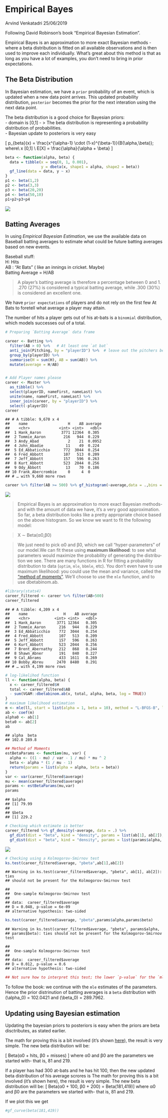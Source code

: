 Empirical Bayes
================
Arvind Venkatadri
25/06/2019

Following David Robinson’s book “Empirical Bayesian Estimation”.

Empirical Bayes is an approximation to more exact Bayesian methods -
where a beta distribution is fitted on all available observations and is
then used to improve each individually. What’s great about this method
is that as long as you have a lot of examples, you don’t need to bring
in prior expectations.

## The Beta Distribution

In Bayesian estimation, we have a `prior` probability of an event, which
is updated when a new data point arrives. This updated probability
distribution, `posterior` becomes the prior for the next interation
using the next data point.

The beta distribution is a good choice for Bayesian priors:  
\- domain is \[0,1\] - \> The beta distribution is representing a
probability distribution of probabilities.  
\- Bayesian update to posteriors is very easy

\[
p_{beta}(x) = \frac{x^{\alpha-1} \cdot (1-x)^{\beta-1}}{B(\alpha,\beta)}; where\ x [0,1]
\\
E[X] = \frac{\alpha}{\alpha + \beta}
\]

``` r
beta <- function(alpha, beta) {
  data = tibble(x = seq(0, 1, 0.001),
                y = dbeta(x, shape1 = alpha, shape2 = beta))
  gf_line(data = data, y ~ x)
}
p1 <- beta(1,2)
p2 <- beta(3,3)
p3 <- beta(20,20)
p4 <- beta(50,10)
p1+p2+p3+p4
```

![](Empirical_Bayes_files/figure-gfm/Plotting%20the%20beta-1.png)<!-- -->

## Batting Averages

In using *Empirical Bayesian Estimation*, we use the available data on
Baseball batting averages to estimate what could be future batting
averages based on new events.

Baseball stuff:  
H: Hits  
AB : “At Bats” ( like an innings in cricket. Maybe)  
Batting Average = H/AB

> A player’s batting average is therefore a percentage between 0 and 1.
> .270 (27%) is considered a typical batting average, while .300 (30%)
> is considered an excellent one.

We have `prior expectations` of players and do not rely on the first few
At Bats to foretell what average a player may attain.

The number of hits a player gets out of his at-bats is a `binomial`
distribution, which models successes out of a total.

``` r
# Preparing `Batting Average` data frame

career <- Batting %>% 
  filter(AB > 0) %>%   # At least one `at bat`
  anti_join(Pitching, by = "playerID") %>%  # leave out the pitchers because they usually are poor batters. No `all-rounders` in baseball! Ha!
  group_by(playerID) %>% 
  summarise(H = sum(H), AB = sum(AB)) %>% 
  mutate(average = H/AB)


# Add Player names please
career <- Master %>% 
  as_tibble() %>% 
  select(playerID, nameFirst, nameLast) %>% 
  unite(name, nameFirst, nameLast) %>% 
  inner_join(career, by = "playerID") %>% 
  select(-playerID)
career
```

    ## # A tibble: 9,670 x 4
    ##    name                  H    AB average
    ##    <chr>             <int> <int>   <dbl>
    ##  1 Hank_Aaron         3771 12364  0.305 
    ##  2 Tommie_Aaron        216   944  0.229 
    ##  3 Andy_Abad             2    21  0.0952
    ##  4 John_Abadie          11    49  0.224 
    ##  5 Ed_Abbaticchio      772  3044  0.254 
    ##  6 Fred_Abbott         107   513  0.209 
    ##  7 Jeff_Abbott         157   596  0.263 
    ##  8 Kurt_Abbott         523  2044  0.256 
    ##  9 Ody_Abbott           13    70  0.186 
    ## 10 Frank_Abercrombie     0     4  0     
    ## # … with 9,660 more rows

``` r
career %>% filter(AB >= 500) %>% gf_histogram(~average,data = .,bins = 50)
```

![](Empirical_Bayes_files/figure-gfm/Estimation%20of%20Priors%20-1-1.png)<!-- -->

> Empirical Bayes is an approximation to more exact Bayesian methods-
> and with the amount of data we have, it’s a very good approximation.
> So far, a beta distribution looks like a pretty appropriate choice
> based on the above histogram. So we know we want to fit the following
> model:

> X ∼ Beta(α0,β0)

> We just need to pick α0 and β0, which we call “hyper-parameters” of
> our model.We can fit these using **maximum likelihood**: to see what
> parameters would maximize the probability of generating the distribu-
> tion we see. There are many functions in R for fitting a probability
> distribution to data (`optim`, `mle`, `bbmle`, etc). You don’t even
> have to use maximum likelihood: you could use the mean and variance,
> called the [“method of
> moments”](https://stats.stackexchange.com/questions/12232/calculating-the-parameters-of-a-beta-distribution-using-the-mean-and-variance).
> We’ll choose to use the `mle` function, and to use dbetabinom.ab.

``` r
#library(stats4)
career_filtered <- career %>% filter(AB>500)
career_filtered
```

    ## # A tibble: 4,209 x 4
    ##    name                H    AB average
    ##    <chr>           <int> <int>   <dbl>
    ##  1 Hank_Aaron       3771 12364   0.305
    ##  2 Tommie_Aaron      216   944   0.229
    ##  3 Ed_Abbaticchio    772  3044   0.254
    ##  4 Fred_Abbott       107   513   0.209
    ##  5 Jeff_Abbott       157   596   0.263
    ##  6 Kurt_Abbott       523  2044   0.256
    ##  7 Brent_Abernathy   212   868   0.244
    ##  8 Shawn_Abner       191   840   0.227
    ##  9 Cal_Abrams        433  1611   0.269
    ## 10 Bobby_Abreu      2470  8480   0.291
    ## # … with 4,199 more rows

``` r
# log-likelihod function
ll <- function(alpha, beta) {
  x <- career_filtered$H
  total <- career_filtered$AB
  - sum(VGAM::dbetabinom.ab(x, total, alpha, beta, log = TRUE))
}
# maximum likelihood estimation
m <- mle(ll, start = list(alpha = 1, beta = 10), method = "L-BFGS-B", lower = c(0.0001, .1))
ab <- coef(m) 
alpha0 <- ab[1]
beta0 <- ab[2]
ab
```

    ## alpha  beta 
    ## 102.0 289.8

``` r
## Method of Moments
estBetaParams <- function(mu, var) {
  alpha <- ((1 - mu) / var - 1 / mu) * mu ^ 2
  beta <- alpha * (1 / mu - 1)
  return(params = list(alpha = alpha, beta = beta))
}
var <- var(career_filtered$average)
mu <- mean(career_filtered$average)
params <- estBetaParams(mu,var)
params
```

    ## $alpha
    ## [1] 79.99
    ## 
    ## $beta
    ## [1] 229.2

``` r
# Checking which estimate is better
career_filtered %>% gf_density(~average, data = .) %>% 
  gf_dist(dist = "beta", kind = "density", params = list(ab[1], ab[2]), color = "red") %>% 
  gf_dist(dist = "beta", kind = "density", params = list(params$alpha, params$beta), color = "blue")
```

![](Empirical_Bayes_files/figure-gfm/Estimation%20of%20Priors%20-2-1.png)<!-- -->

``` r
# Checking using a Kolmogorov-Smirnov test
ks.test(career_filtered$average, "pbeta",ab[1],ab[2])
```

    ## Warning in ks.test(career_filtered$average, "pbeta", ab[1], ab[2]): ties
    ## should not be present for the Kolmogorov-Smirnov test

    ## 
    ##  One-sample Kolmogorov-Smirnov test
    ## 
    ## data:  career_filtered$average
    ## D = 0.048, p-value = 6e-09
    ## alternative hypothesis: two-sided

``` r
ks.test(career_filtered$average, "pbeta",params$alpha,params$beta)
```

    ## Warning in ks.test(career_filtered$average, "pbeta", params$alpha,
    ## params$beta): ties should not be present for the Kolmogorov-Smirnov test

    ## 
    ##  One-sample Kolmogorov-Smirnov test
    ## 
    ## data:  career_filtered$average
    ## D = 0.012, p-value = 0.6
    ## alternative hypothesis: two-sided

``` r
## Not sure how to interpret this test; the lower `p-value` for the `mle` results seems to indicate that those parameters are better. 
```

To follow the book: we continue with the `mle` estimates of the
parameters. Hence the prior distrinution of batting averages is a `beta`
distribution with \(\alpha_0\) = 102.0421 and \(\beta_0\) = 289.7962.

## Updating using Bayesian estimation

Updating the bayesian priors to posteriors is easy when the priors are
beta disctributes, as stated earlier.

The math for proving this is a bit involved (it’s shown
[here](https://en.wikipedia.org/wiki/Conjugate_prior#Example_)), the
result is very simple. The new beta distribution will be:

\[ Beta(α0 + hits, β0 + misses) \] where α0 and β0 are the parameters we
started with- that is, 81 and 219.

If a player has had 300 at-bats and he has hit 100, then the new updated
beta distribution of his average scrores is The math for proving this is
a bit involved (it’s shown here), the result is very simple. The new
beta distribution will be: \[ Beta(α0 + 100, β0 + 200) = Beta(181,419)\]
where α0 and β0 are the parameters we started with- that is, 81 and 219.

If we plot this we get

``` r
#gf_curve(beta(181,419))
```
